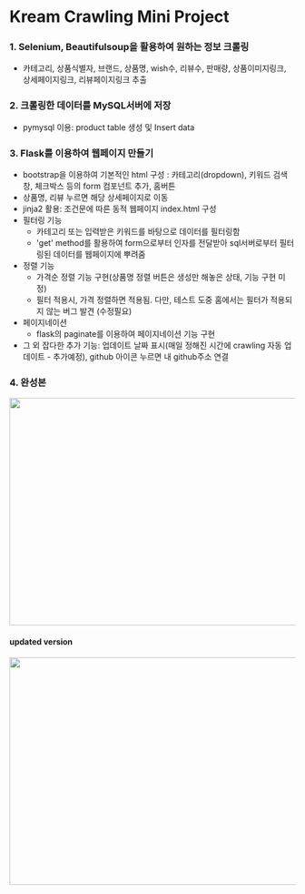 # Kream Crawling Mini Project 

### 1. Selenium, Beautifulsoup을 활용하여 원하는 정보 크롤링
- 카테고리, 상품식별자, 브랜드, 상품명, wish수, 리뷰수, 판매량, 상품이미지링크, 상세페이지링크, 리뷰페이지링크 추출 

### 2. 크롤링한 데이터를 MySQL서버에 저장
- pymysql 이용: product table 생성 및 Insert data

### 3. Flask를 이용하여 웹페이지 만들기
- bootstrap을 이용하여 기본적인 html 구성 : 카테고리(dropdown), 키워드 검색창, 체크박스 등의 form 컴포넌트 추가, 홈버튼
- 상품명, 리뷰 누르면 해당 상세페이지로 이동
- jinja2 활용: 조건문에 따른 동적 웹페이지 index.html 구성 
- 필터링 기능
  - 카테고리 또는 입력받은 키워드를 바탕으로 데이터를 필터링함
  - 'get' method를 활용하여 form으로부터 인자를 전달받아 sql서버로부터 필터링된 데이터를 웹페이지에 뿌려줌
- 정렬 기능
  - 가격순 정렬 기능 구현(상품명 정렬 버튼은 생성만 해놓은 상태, 기능 구현 미정)
  - 필터 적용시, 가격 정렬하면 적용됨. 다만, 테스트 도중 홈에서는 필터가 적용되지 않는 버그 발견 (수정필요)  
- 페이지네이션
  - flask의 paginate를 이용하여 페이지네이션 기능 구현
- 그 외 잡다한 추가 기능: 업데이트 날짜 표시(매일 정해진 시간에 crawling 자동 업데이트 - 추가예정), github 아이콘 누르면 내 github주소 연결

### 4. 완성본
<img width="600" height = "400" src="https://github.com/ark0723/assignment/assets/34089914/efd01bff-be2b-4d1d-9713-35b2be585062">

#### updated version
<img width="600" height = "400" src="https://github.com/ark0723/assignment/assets/34089914/e90c4c32-0dba-4f14-bde5-fe826eea6c23">
